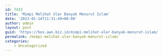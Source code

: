 ```yaml
---
id: 7433
title: 'Mimpi Melihat Ular Banyak Menurut Islam'
date: '2023-01-14T11:31:49+00:00'
author: admin
layout: post
guid: 'https://bos.awn.biz.id/mimpi-melihat-ular-banyak-menurut-islam/'
permalink: /mimpi-melihat-ular-banyak-menurut-islam/
categories:
    - Uncategorized
---
```



